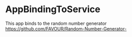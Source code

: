 # AppBindingToService
This app binds to the random number generator https://github.com/FAVOUR/Random-Number-Generator-
